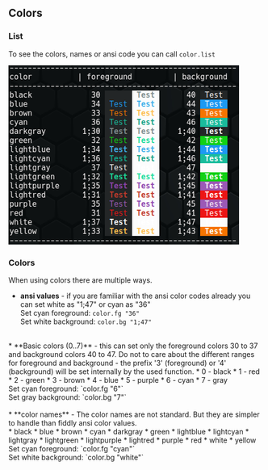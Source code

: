 ## Colors

### List

To see the colors, names or ansi code you can call `color.list`

![List of color names and its values](images/color_list.png)

### Colors

When using colors there are multiple ways.

* **ansi values** - if you are familiar with the ansi color codes already you can set white as "1;47" or cyan as "36"<br>
Set cyan foreground: `color.fg "36"` <br>
Set white background: `color.bg "1;47"`<br>
<br>
* **Basic colors (0..7)**  - this can set only the foreground colors 30 to 37 and background colors 40 to 47. Do not to care about the different ranges for foreground and background - the prefix '3' (foreground) or '4' (background) will be set internally  by the used function.
  * 0 - black
  * 1 - red
  * 2 - green
  * 3 - brown
  * 4 - blue
  * 5 - purple
  * 6 - cyan
  * 7 - gray<br>
Set cyan foreground: `color.fg "6"`<br>
Set gray background: `color.bg "7"`<br>
<br>
* **color names** - The color names are not standard. But they are simpler to handle than fiddly ansi color values.<br>
  * black
  * blue
  * brown
  * cyan
  * darkgray
  * green
  * lightblue
  * lightcyan
  * lightgray
  * lightgreen
  * lightpurple
  * lightred
  * purple
  * red
  * white
  * yellow
Set cyan foreground: `color.fg "cyan"` <br>
Set white background: `color.bg "white"`
